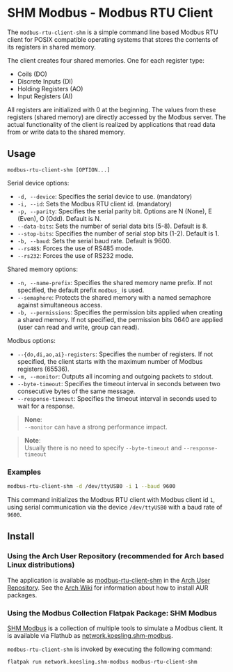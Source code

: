# SHM Modbus - Modbus RTU Client

The ```modbus-rtu-client-shm``` is a simple command line based Modbus RTU client for POSIX compatible operating systems that stores the contents of its registers in shared memory.

The client creates four shared memories. 
One for each register type:
- Coils (DO)
- Discrete Inputs (DI)
- Holding Registers (AO)
- Input Registers (AI)

All registers are initialized with 0 at the beginning.
The values from these registers (shared memory) are directly accessed by the Modbus server.
The actual functionality of the client is realized by applications that read data from or write data to the shared memory.

## Usage

```text
modbus-rtu-client-shm [OPTION...]
```

Serial device options:

- ```-d, --device```: Specifies the serial device to use. (mandatory)
- ```-i, --id```: Sets the Modbus RTU client id. (mandatory)
- ```-p, --parity```: Specifies the serial parity bit. Options are N (None), E (Even), O (Odd). Default is N.
- ```--data-bits```: Sets the number of serial data bits (5-8). Default is 8.
- ```--stop-bits```: Specifies the number of serial stop bits (1-2). Default is 1.
- ```-b, --baud```: Sets the serial baud rate. Default is 9600.
- ```--rs485```: Forces the use of RS485 mode.
- ```--rs232```: Forces the use of RS232 mode.

Shared memory options:

- ```-n, --name-prefix```: Specifies the shared memory name prefix. If not specified, the default prefix ```modbus_``` is used.
- ```--semaphore```: Protects the shared memory with a named semaphore against simultaneous access.
- ```-b, --permissions```: Specifies the permission bits applied when creating a shared memory. If not specified, the permission bits 0640 are applied (user can read and write, group can read).

Modbus options:

- ```--{do,di,ao,ai}-registers```: Specifies the number of registers. If not specified, the client starts with the maximum number of Modbus registers (65536).
- ```-m, --monitor```: Outputs all incoming and outgoing packets to stdout.
- ```--byte-timeout```: Specifies the timeout interval in seconds between two consecutive bytes of the same message.
- ```--response-timeout```: Specifies the timeout interval in seconds used to wait for a response.

> **None**:  
```--monitor``` can have a strong performance impact.

> **Note**:  
Usually there is no need to specify ```--byte-timeout``` and ```--response-timeout```

### Examples

```bash
modbus-rtu-client-shm -d /dev/ttyUSB0 -i 1 --baud 9600
```

This command initializes the Modbus RTU client with Modbus client id ```1```, using serial communication via the device ```/dev/ttyUSB0``` with a baud rate of ```9600```.


## Install

### Using the Arch User Repository (recommended for Arch based Linux distributions)

The application is available as [modbus-rtu-client-shm](https://aur.archlinux.org/packages/modbus-rtu-client-shm) in the [Arch User Repository](https://aur.archlinux.org/).
See the [Arch Wiki](https://wiki.archlinux.org/title/Arch_User_Repository) for information about how to install AUR packages.

### Using the Modbus Collection Flatpak Package: SHM Modbus

[SHM Modbus](https://nikolask-source.github.io/SHM_Modbus/) is a collection of multiple tools to simulate a Modbus client.
It is available via Flathub as [network.koesling.shm-modbus](https://flathub.org/apps/network.koesling.shm-modbus).

```modbus-rtu-client-shm``` is invoked by executing the following command:
```
flatpak run network.koesling.shm-modbus modbus-rtu-client-shm
```
